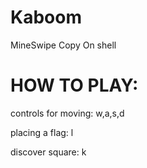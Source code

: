 # Kaboom
MineSwipe Copy
 On shell 

# HOW TO PLAY:

 controls for moving: w,a,s,d
 
 placing a flag: l
 
 discover square: k
